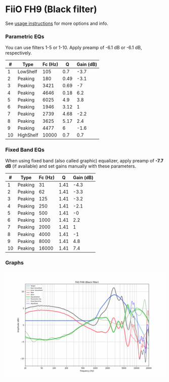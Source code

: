 # FiiO FH9 (Black filter)
See [usage instructions](https://github.com/jaakkopasanen/AutoEq#usage) for more options and info.

### Parametric EQs
You can use filters 1-5 or 1-10. Apply preamp of -6.1 dB or -6.1 dB, respectively.

|   # | Type      |   Fc (Hz) |    Q |   Gain (dB) |
|-----|-----------|-----------|------|-------------|
|   1 | LowShelf  |       105 | 0.7  |        -3.7 |
|   2 | Peaking   |       180 | 0.49 |        -3.1 |
|   3 | Peaking   |      3421 | 0.69 |        -7   |
|   4 | Peaking   |      4646 | 0.18 |         6.2 |
|   5 | Peaking   |      6025 | 4.9  |         3.8 |
|   6 | Peaking   |      1946 | 3.12 |         1   |
|   7 | Peaking   |      2739 | 4.68 |        -2.2 |
|   8 | Peaking   |      3625 | 5.17 |         2.4 |
|   9 | Peaking   |      4477 | 6    |        -1.6 |
|  10 | HighShelf |     10000 | 0.7  |         0.7 |

### Fixed Band EQs
When using fixed band (also called graphic) equalizer, apply preamp of **-7.7 dB** (if available) and set gains manually with these parameters.

|   # | Type    |   Fc (Hz) |    Q |   Gain (dB) |
|-----|---------|-----------|------|-------------|
|   1 | Peaking |        31 | 1.41 |        -4.3 |
|   2 | Peaking |        62 | 1.41 |        -3.3 |
|   3 | Peaking |       125 | 1.41 |        -3.2 |
|   4 | Peaking |       250 | 1.41 |        -2.1 |
|   5 | Peaking |       500 | 1.41 |        -0   |
|   6 | Peaking |      1000 | 1.41 |         2.2 |
|   7 | Peaking |      2000 | 1.41 |         1   |
|   8 | Peaking |      4000 | 1.41 |        -1   |
|   9 | Peaking |      8000 | 1.41 |         4.8 |
|  10 | Peaking |     16000 | 1.41 |         7.4 |

### Graphs
![](./FiiO%20FH9%20(Black%20filter).png)
